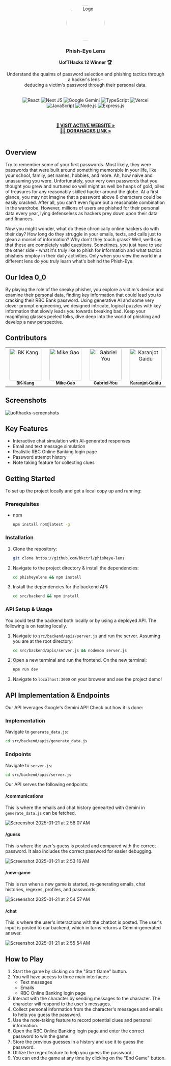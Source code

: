 <!-- PROJECT LOGO -->

<div align="center" id="readme-top">
  <a href="https://github.com/bkctrl/uwmun">
    <br /><br />
    <img src="https://github.com/user-attachments/assets/0a5e8949-6b98-4968-92f8-3687c1e2dfc3" alt="Logo" width="120" height="110" style="border-radius: 50%;">
  </a>

<h3 align="center">Phish-Eye Lens</h3>

<p align="center"><b>UofTHacks 12 Winner 🏆</b></p>

  <p align="center">
    Understand the qualms of password selection and phishing tactics through a hacker's lens - <br> deducing a victim's password through their personal data.
<br /><br />

![React](https://img.shields.io/badge/react-%2320232a.svg?style=for-the-badge&logo=react&logoColor=%2361DAFB)
![Next JS](https://img.shields.io/badge/Next-black?style=for-the-badge&logo=next.js&logoColor=white)
![Google Gemini](https://img.shields.io/badge/google%20gemini-8E75B2?style=for-the-badge&logo=google%20gemini&logoColor=white)
![TypeScript](https://img.shields.io/badge/typescript-%23007ACC.svg?style=for-the-badge&logo=typescript&logoColor=white)
![Vercel](https://img.shields.io/badge/vercel-%23000000.svg?style=for-the-badge&logo=vercel&logoColor=white)
<br />
![JavaScript](https://img.shields.io/badge/javascript-%23323330.svg?style=for-the-badge&logo=javascript&logoColor=%23F7DF1E)
![Node.js](https://img.shields.io/badge/node.js-6DA55F?style=for-the-badge&logo=node.js&logoColor=white)
![Express.js](https://img.shields.io/badge/express.js-%23404d59.svg?style=for-the-badge&logo=express&logoColor=%2361DAFB)
    
<br />
    
   <a href="https://phisheyelens.co" target="_blank"><strong>🔗 VISIT ACTIVE WEBSITE »</strong></a>
    <br />
    <a href="https://dorahacks.io/buidl/21693" target="_blank"><strong>🧑‍💻 DORAHACKS LINK »</strong></a>
    <br />
<br />
  </p>
</div> 



## Overview
Try to remember some of your first passwords. Most likely, they were passwords that were built around something memorable in your life, like your school, family, pet names, hobbies, and more. Ah, how naive and unassuming you were. Unfortunately, your very own passwords that you thought you grew and nurtured so well might as well be heaps of gold, piles of treasures for any reasonably skilled hacker around the globe. At a first glance, you may not imagine that a password above 8 characters could be easily cracked. After all, you can't even figure out a reasonable combination in the wardrobe. However, millions of users are phished for their personal data every year, lying defenseless as hackers prey down upon their data and finances.

Now you might wonder, what do these chronically online hackers do with their day? How long do they struggle in your emails, texts, and calls just to glean a morsel of information? Why don't they touch grass? Well, we'll say that these are completely valid questions. Sometimes, you just have to see the other side - what it's truly like to phish for information and what tactics phishers employ in their daily activities. Only when you view the world in a different lens do you truly learn what's behind the Phish-Eye.


## Our Idea 0_0

By playing the role of the sneaky phisher, you explore a victim's device and examine their personal data, finding key information that could lead you to cracking their RBC Bank password. Using generative AI and some very clever prompt engineering, we designed intricate, logical puzzles with key information that slowly leads you towards breaking bad. Keep your magnifying glasses peeled folks, dive deep into the world of phishing and develop a new perspective.

## Contributors
<table>
  <tbody>
    <tr>
      <td align="center" valign="top" width="14.28%"><a href="https://github.com/bkctrl"><img src="https://avatars.githubusercontent.com/u/112859636?v=4?s=100" width="100px;" alt="BK Kang"/><br /><sub><b>BK Kang</b></sub></a><br /></td>
      <td align="center" valign="top" width="14.28%"><a href="https://github.com/fuselierr"><img src="https://avatars.githubusercontent.com/u/73967207?v=4" width="100px;" alt="Mike Gao"/><br /><sub><b>Mike Gao</b></sub></a><br /></td>
      <td align="center" valign="top" width="14.28%"><a href="https://github.com/GabeYou"><img src="https://avatars.githubusercontent.com/u/85317995?v=4" width="100px;" alt="Gabriel You"/><br /><sub><b>Gabriel You</b></sub></a><br /></td>
      <td align="center" valign="top" width="14.28%"><a href="https://github.com/karanjot-gaidu"><img src="https://avatars.githubusercontent.com/u/90838376?v=4" width="100px;" alt="Karanjot Gaidu"/><br /><sub><b>Karanjot Gaidu</b></sub></a><br /></td>
    </tr>
  </tbody>
</table>

## Screenshots
![uofthacks-screenshots](https://github.com/user-attachments/assets/52b81361-a3b9-4959-94d8-97818d5e7924)


## Key Features

- Interactive chat simulation with AI-generated responses
- Email and text message simulation
- Realistic RBC Online Banking login page
- Password attempt history
- Note taking feature for collecting clues


## Getting Started
To set up the project locally and get a local copy up and running:


### Prerequisites
* npm
  ```sh
  npm install npm@latest -g
  ```

### Installation

1. Clone the repository: <br />
   ```sh
   git clone https://github.com/bkctrl/phisheye-lens
   ```
2. Navigate to the project directory & install the dependencies: <br />
   ```sh
   cd phisheyelens && npm install
   ```
3. Install the dependencies for the backend API: <br />
   ```sh
   cd src/backend && npm install
   ```

### API Setup & Usage
You could test the backend both locally or by using a deployed API. The following is on testing locally. 
1. Navigate to `src/backend/apis/server.js` and run the server. Assuming you are at the root directory:
   ```sh
   cd src/backend/apis/server.js && nodemon server.js
   ```
3. Open a new terminal and run the frontend. On the new terminal:
   ```sh
   npm run dev
   ```
4. Navigate to `localhost:3000` on your browser and see the project demo!

## API Implementation & Endpoints
Our API leverages Google's Gemini API! Check out how it is done:

### Implementation
Navigate to `generate_data.js`:
```bash
cd src/backend/apis/generate_data.js
```

### Endpoints
Navigate to `server.js`:
```bash
cd src/backend/apis/server.js
```

Our API serves the following endpoints:

#### /communications

This is where the emails and chat history genearted with Gemini in `generate_data.js` can be fetched.

![Screenshot 2025-01-21 at 2 58 07 AM](https://github.com/user-attachments/assets/e8ce44d8-dcc5-438f-85db-7ac15e474d3f)



#### /guess

This is where the user's guess is posted and compared with the correct password. It also includes the correct password for easier debugging.

![Screenshot 2025-01-21 at 2 53 16 AM](https://github.com/user-attachments/assets/aa5fbfc6-dce8-48e3-b9d3-755713a2b8df)


#### /new-game

This is run when a new game is started, re-generating emails, chat histories, regexes, profiles, and passwords.

![Screenshot 2025-01-21 at 2 54 57 AM](https://github.com/user-attachments/assets/a04c87e3-1090-4c92-b2f8-b1b5c4404f4c)


#### /chat

This is where the user's interactions with the chatbot is posted. The user's input is posted to our backend, which in turns returns a Gemini-generated answer.

![Screenshot 2025-01-21 at 2 55 54 AM](https://github.com/user-attachments/assets/f4b29888-05eb-44cf-b8c0-cdc02c59066f)



## How to Play

1. Start the game by clicking on the "Start Game" button.
2. You will have access to three main interfaces:
    - Text messages
    - Emails
    - RBC Online Banking login page
3. Interact with the character by sending messages to the character. The character will respond to the user's messages.
4. Collect personal information from the character's messages and emails to help you guess the password.
5. Use the note-taking feature to record potential clues and personal information.
6. Open the RBC Online Banking login page and enter the correct password to win the game.
7. Store the previous guesses in a history and use it to guess the password.
9. Utilize the regex feature to help you guess the password.
10. You can end the game at any time by clicking on the "End Game" button.
